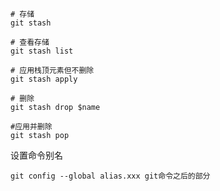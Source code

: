 ```shell
# 存储
git stash

# 查看存储
git stash list

# 应用栈顶元素但不删除
git stash apply

# 删除
git stash drop $name

#应用并删除
git stash pop
```

设置命令别名
```shell
git config --global alias.xxx git命令之后的部分
```